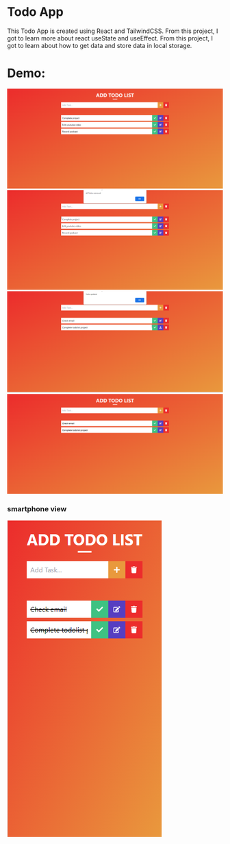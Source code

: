 # Todo App 

This Todo App is created using React and TailwindCSS. From this project, I got to learn more about react useState and useEffect. From this project, I got to learn about how to get data and store data in local storage.

# Demo: 

<img src="./assets/todoapp1.png">

<img src="./assets/todoapp2.png">

<img src="./assets/TodoApp3.png">

<img src="./assets/todoapp4.png">

### smartphone view

<img src="./assets/Todoapp5.png">
